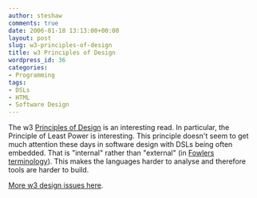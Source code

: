 ```yaml
---
author: steshaw
comments: true
date: 2006-01-18 13:13:00+00:00
layout: post
slug: w3-principles-of-design
title: w3 Principles of Design
wordpress_id: 36
categories:
- Programming
tags:
- DSLs
- HTML
- Software Design
---
```


The w3 [Principles of Design](http://www.w3.org/DesignIssues/Principles.html) is an interesting read. In particular, the Principle of Least Power is interesting. This principle doesn't seem to get much attention these days in software design with DSLs being often embedded. That is "internal" rather than "external" (in [Fowlers terminology](http://www.martinfowler.com/bliki/DomainSpecificLanguage.html)). This makes the languages harder to analyse and therefore tools are harder to build.

[More w3 design issues here](http://www.w3.org/DesignIssues/Overview.html).
